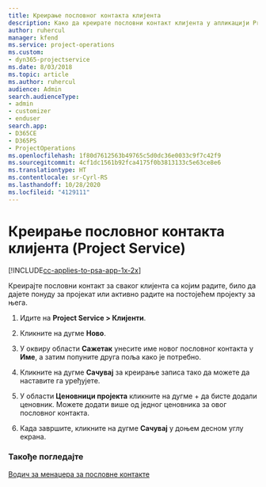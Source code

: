 ```yaml
---
title: Креирање пословног контакта клијента
description: Како да креирате пословни контакт клијента у апликацији Project Service
author: ruhercul
manager: kfend
ms.service: project-operations
ms.custom:
- dyn365-projectservice
ms.date: 8/03/2018
ms.topic: article
ms.author: ruhercul
audience: Admin
search.audienceType:
- admin
- customizer
- enduser
search.app:
- D365CE
- D365PS
- ProjectOperations
ms.openlocfilehash: 1f80d7612563b49765c5d0dc36e0033c9f7c42f9
ms.sourcegitcommit: 4cf1dc1561b92fca4175f0b3813133c5e63ce8e6
ms.translationtype: HT
ms.contentlocale: sr-Cyrl-RS
ms.lasthandoff: 10/28/2020
ms.locfileid: "4129111"
---
```

# <a name="create-a-customer-account-project-service"></a>Креирање пословног контакта клијента (Project Service)

[!INCLUDE[cc-applies-to-psa-app-1x-2x](../includes/cc-applies-to-psa-app-1x-2x.md)]

Креирајте пословни контакт за сваког клијента са којим радите, било да дајете понуду за пројекат или активно радите на постојећем пројекту за њега.  
  
1.  Идите на **Project Service > Клијенти**.  
  
2.  Кликните на дугме **Ново**.  
  
3.  У оквиру области **Сажетак** унесите име новог пословног контакта у **Име**, а затим попуните друга поља како је потребно.  
  
4.  Кликните на дугме **Сачувај** за креирање записа тако да можете да наставите га уређујете.  
  
5.  У области **Ценовници пројекта** кликните на дугме + да бисте додали ценовник. Можете додати више од једног ценовника за овог пословног контакта.  
  
6.  Када завршите, кликните на дугме **Сачувај** у доњем десном углу екрана.  
  
### <a name="see-also"></a>Такође погледајте  
 [Водич за менаџера за пословне контакте](../psa/account-manager-guide.md)
